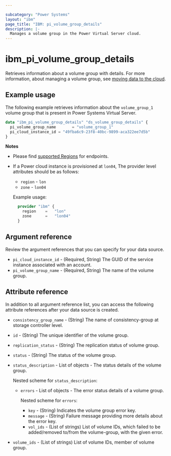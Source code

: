 ```yaml
---

subcategory: "Power Systems"
layout: "ibm"
page_title: "IBM: pi_volume_group_details"
description: |-
  Manages a volume group in the Power Virtual Server cloud.
---
```


# ibm_pi_volume_group_details
Retrieves information about a volume group with details. For more information, about managing a volume group, see [moving data to the cloud](https://cloud.ibm.com/docs/power-iaas?topic=power-iaas-moving-data-to-the-cloud).

## Example usage
The following example retrieves information about the `volume_group_1` volume group that is present in Power Systems Virtual Server.

```terraform
data "ibm_pi_volume_group_details" "ds_volume_group_details" {
  pi_volume_group_name       = "volume_group_1"
  pi_cloud_instance_id = "49fba6c9-23f8-40bc-9899-aca322ee7d5b"
}
```
**Notes**
* Please find [supported Regions](https://cloud.ibm.com/apidocs/power-cloud#endpoint) for endpoints.
* If a Power cloud instance is provisioned at `lon04`, The provider level attributes should be as follows:
  * `region` - `lon`
  * `zone` - `lon04`
  
  Example usage:
  ```terraform
    provider "ibm" {
      region    =   "lon"
      zone      =   "lon04"
    }
  ```
  
## Argument reference
Review the argument references that you can specify for your data source. 

- `pi_cloud_instance_id` - (Required, String) The GUID of the service instance associated with an account.
- `pi_volume_group_name` - (Required, String) The name of the volume group.

## Attribute reference
In addition to all argument reference list, you can access the following attribute references after your data source is created. 

- `consistency_group_name` - (String) The name of consistency-group at storage controller level.
- `id` - (String) The unique identifier of the volume group.
- `replication_status` - (String) The replication status of volume group.
- `status` - (String) The status of the volume group.
- `status_description` - List of objects - The status details of the volume group.

  Nested scheme for `status_description`:
  - `errors` - List of objects - The error status details of a volume group.

    Nested scheme for `errors`:
    - `key` - (String) Indicates the volume group error key.
    - `message` - (String) Failure message providing more details about the error key.
    - `vol_ids` - (List of strings) List of volume IDs, which failed to be added/removed to/from the volume-group, with the given error.
- `volume_ids` - (List of strings) List of volume IDs, member of volume group.